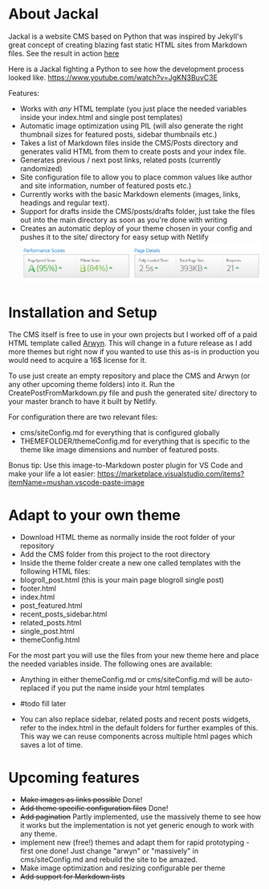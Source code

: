 # About Jackal
Jackal is a website CMS based on Python that was inspired by Jekyll's great concept of creating blazing fast static HTML sites from Markdown files. See the result in action [here](https://compassionate-hawking-9b2eb5.netlify.app/)

Here is a Jackal fighting a Python to see how the development process looked like.
https://www.youtube.com/watch?v=JgKN3BuvC3E

Features:
 - Works with _any_ HTML template (you just place the needed variables inside your index.html and single post templates)
 - Automatic image optimization using PIL (will also generate the right thumbnail sizes for featured posts, sidebar thumbnails etc.)
 - Takes a list of Markdown files inside the CMS/Posts directory and generates valid HTML from them to create posts and your index file. 
  - Generates previous / next post links, related posts (currently randomized)
  - Site configuration file to allow you to place common values like author and site information, number of featured posts etc.)
  - Currently works with the basic Markdown elements (images, links, headings and regular text).
  - Support for drafts inside the CMS/posts/drafts folder, just take the files out into the main directory as soon as you're done with writing
 - Creates an automatic deploy of your theme chosen in your config and pushes it to the site/ directory for easy setup with Netlify
 ![](cms/images/2020-09-24-15-36-54.png)
  
# Installation and Setup
The CMS itself is free to use in your own projects but I worked off of a paid HTML template called [Arwyn](https://themeforest.net/item/arwyn-creative-personal-html-template/7698147).
This will change in a future release as I add more themes but right now if you wanted to use this as-is in production you would need to acquire a 16$ license for it.

To use just create an empty repository and place the CMS and Arwyn (or any other upcoming theme folders) into it. Run the CreatePostFromMarkdown.py file and push the generated site/ directory to your master branch to have it built by Netlify. 

For configuration there are two relevant files: 
- cms/siteConfig.md for everything that is configured globally
- THEMEFOLDER/themeConfig.md for everything that is specific to the theme like image dimensions and number of featured posts. 

Bonus tip: Use this image-to-Markdown poster plugin for VS Code and make your life a lot easier: https://marketplace.visualstudio.com/items?itemName=mushan.vscode-paste-image

# Adapt to your own theme

- Download HTML theme as normally inside the root folder of your repository
- Add the CMS folder from this project to the root directory 
- Inside the theme folder create a new one called templates with the following HTML files:
 - blogroll_post.html (this is your main page blogroll single post)
 - footer.html
 - index.html
 - post_featured.html
 - recent_posts_sidebar.html
 - related_posts.html
 - single_post.html
 - themeConfig.html

For the most part you will use the files from your new theme here and place the needed variables inside. The following ones are available:
- Anything in either themeConfig.md or cms/siteConfig.md will be auto-replaced if you put the name inside your html templates
- #todo fill later

- You can also replace sidebar, related posts and recent posts widgets, refer to the index.html in the default folders for further examples of this. This way we can reuse components across multiple html pages which saves a lot of time. 

# Upcoming features
- ~~Make images as links possible~~ Done!
- ~~Add theme specific configuration files~~ Done!
- ~~Add pagination~~ Partly implemented, use the massively theme to see how it works but the implementation is not yet generic enough to work with any theme. 
- implement new (free!) themes and adapt them for rapid prototyping - first one done! Just change "arwyn" or "massively" in cms/siteConfig.md and rebuild the site to be amazed.
- Make image optimization and resizing configurable per theme
- ~~Add support for Markdown lists~~
